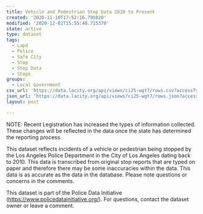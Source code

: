 ```yaml
---
title: Vehicle and Pedestrian Stop Data 2010 to Present
created: '2020-11-10T17:52:16.795020'
modified: '2020-12-02T15:55:48.715370'
state: active
type: dataset
tags:
  - Lapd
  - Police
  - Safe City
  - Stop
  - Stop Data
  - Stops
groups:
  - Local Government
csv_url: 'https://data.lacity.org/api/views/ci25-wgt7/rows.csv?accessType=DOWNLOAD'
json_url: 'https://data.lacity.org/api/views/ci25-wgt7/rows.json?accessType=DOWNLOAD'
layout: post

---
```

NOTE: Recent Legistration has increased the types of information collected. These changes will be reflected in the data once the state has determined the reporting process.

This dataset reflects incidents of a vehicle or pedestrian being stopped by the Los Angeles Police Department in the City of Los Angeles dating back to 2010. This data is transcribed from original stop reports that are typed on paper and therefore there may be some inaccuracies within the data. This data is as accurate as the data in the database. Please note questions or concerns in the comments. 

This dataset is part of the Police Data Initiative (https://www.policedatainitiative.org/). For questions, contact the dataset owner or leave a comment.
